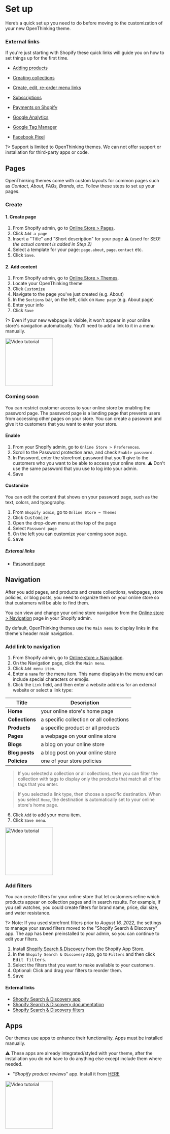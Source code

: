 # Set up
Here’s a quick set up you need to do before moving to the customization of your new OpenThinking theme.


### External links

If you're just starting with Shopify these quick links will guide you on how to set things up for the first time.

- [Adding products](https://help.shopify.com/en/manual/products?ref=openthinking1&utm_campaign=docs)
- [Creating collections](https://help.shopify.com/en/manual/products/collections?ref=openthinking1&utm_campaign=docs)
- [Create, edit, re-order menu links](https://help.shopify.com/en/manual/online-store/menus-and-links?ref=openthinking1&utm_campaign=docs)
- [Subscriptions](https://help.shopify.com/en/manual/products/subscriptions?ref=openthinking1&utm_campaign=docs)
- [Payments on Shopify](https://help.shopify.com/en/manual/payments?ref=openthinking1&utm_campaign=docs)

- [Google Analytics](https://help.shopify.com/en/manual/reports-and-analytics/google-analytics/google-analytics-setup?ref=openthinking1&utm_campaign=docs)
- [Google Tag Manager](https://help.shopify.com/en/manual/reports-and-analytics/google-analytics/google-tag-manager?ref=openthinking1&utm_campaign=docs)
- [Facebook Pixel](https://help.shopify.com/en/manual/promoting-marketing/analyze-marketing/facebook-pixel?ref=openthinking1&utm_campaign=docs)

?> Support is limited to OpenThinking themes. We can not offer support or installation for third-party apps or code.


## Pages

OpenThinking themes come with custom layouts for common pages such as _Contact, About, FAQs, Brands_, etc. Follow these steps to set up your pages.


### Create

#### 1. Create page

  1. From Shopify admin, go to [Online Store > Pages](https://www.shopify.com/admin/pages?ref=openthinking1&utm_campaign=docs).
  1. Click `Add a page`
  1. Insert a "Title" and "Short description" for your page ⚠️ (used for SEO! _the actual content is added in Step 2)_
  1. Select a template for your page: `page.about`, `page.contact` etc.
  1. Click `Save`.

#### 2. Add content

  1. From Shopify admin, go to [Online Store > Themes](https://www.shopify.com/admin/themes?ref=openthinking1&utm_campaign=docs).
  1. Locate your OpenThinking theme
  1. Click `Customize`
  1. Navigate to the page you've just created (e.g. About)
  1. In the `Sections` bar, on the left, click on `Name page` (e.g. About page)
  1. Enter your info
  1. Click `Save`


?> Even if your new webpage is visible, it won't appear in your online store's navigation automatically. You'll need to add a link to it in a menu manually.

[<img src="/_media/vta.svg" alt="Video tutorial" width=150>](video#pages)


### Coming soon

You can restrict customer access to your online store by enabling the password page. The password page is a landing page that prevents users from accessing other pages on your store. You can create a password and give it to customers that you want to enter your store.

#### Enable

1. From your Shopify admin, go to `Online Store > Preferences`.
1. Scroll to the Password protection area, and check `Enable password`.
1. In Password, enter the storefront password that you'll give to the customers who you want to be able to access your online store. ⚠️ Don't use the same password that you use to log into your admin.
1. Save

#### Customize
You can edit the content that shows on your password page, such as the text, colors, and typography.

1. From `Shopify admin`, go to `Online Store → Themes`
1. Click <kbd>Customize</kbd>
1. Open the drop-down menu at the top of the page
1. Select `Password page`
1. On the left you can customize your coming soon page.
1. <kbd>Save</kbd>

##### External links 
- [Password page](https://help.shopify.com/en/manual/online-store/themes/password-page)


## Navigation

After you add pages, and products and create collections, webpages, store policies, or blog posts, you need to organize them on your online store so that customers will be able to find them.

You can view and change your online store navigation from the [Online store > Navigation](https://www.shopify.com/admin/menus?ref=openthinking1&utm_campaign=docs) page in your Shopify admin.

By default, OpenThinking themes use the `Main menu` to display links in the theme's header main navigation. 


### Add link to navigation

1. From Shopify admin, go to [Online store > Navigation](https://www.shopify.com/admin/menus?ref=openthinking1&utm_campaign=docs).
2. On the Navigation page, click the `Main menu`.
3. Click `Add menu item`.
4. Enter a `name` for the menu item. This name displays in the menu and can include special characters or emojis.
5. Click the `Link` field, and then enter a website address for an external website or select a link type:


| Title           | Description                              |
|-----------------|------------------------------------------|
| **Home**        | your online store's home page            |
| **Collections** | a specific collection or all collections |
| **Products**    | a specific product or all products       |
| **Pages**       | a webpage on your online store           |
| **Blogs**       | a blog on your online store              |
| **Blog posts**  | a blog post on your online store         |
| **Policies**    | one of your store policies               |


> If you selected a collection or all collections, then you can filter the collection with tags to display only the products that match all of the tags that you enter.

> If you selected a link type, then choose a specific destination. When you select `Home`, the destination is automatically set to your online store's home page.

6. Click `Add` to add your menu item.
7. Click `Save menu`.

[<img src="/_media/vta.svg" alt="Video tutorial" width=150>](video#menu)

### Add filters

You can create filters for your online store that let customers refine which products appear on collection pages and in search results. For example, if you sell watches, you could create filters for brand name, price, dial size, and water resistance.

?> Note: If you used storefront filters prior to _August 16, 2022_, the settings to manage your saved filters moved to the "Shopify Search & Discovery" app. The app has been preinstalled to your admin, so you can continue to edit your filters.

1. Install [Shopify Search & Discovery](https://apps.shopify.com/search-and-discovery) from the Shopify App Store. 
1. In the `Shopify Search & Discovery` app, go to `Filters` and then click <kbd>Edit filters</kbd>.
1. Select the filters that you want to make available to your customers.
1. Optional: Click and drag your filters to reorder them.
1. <kbd>Save</kbd>

#### External links

- [Shopify Search & Discovery app](https://apps.shopify.com/search-and-discovery)
- [Shopify Search & Discovery documentation](https://help.shopify.com/en/manual/online-store/search-and-discovery)
- [Shopify Search & Discovery filters](https://help.shopify.com/en/manual/online-store/search-and-discovery/filters)


## Apps
Our themes use apps to enhance their functionality. Apps must be installed manually.

⚠️ These apps are already integrated/styled with your theme, after the installation you do not have to do anything else except include them where needed.
 
- "_Shopify product reviews_" app. Install it from [HERE](https://apps.shopify.com/product-reviews?ref=openthinking1&utm_campaign=docs)

[<img src="/_media/vta.svg" alt="Video tutorial" width=150>](video#app-installation)
